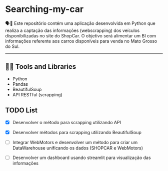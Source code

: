 # Searching-my-car
🗣📖 Este repositório contém uma aplicação desenvolvida em Python que realiza a captação das informações (webscrapping) dos veículos disponibilizadas no site do ShopCar. O objetivo será alimentar um BI com informações referente aos carros disponíveis para venda no Mato Grosso do Sul. 
<hr>

## 🔧🔨 Tools and Libraries

 - Python
 - Pandas
 - BeautifulSoup
 - API RESTful (scrapping)
  
 ## TODO List
 - [x] Desenvolver o método para scrapping utilizando API
 - [x] Desenvolver métodos para scrapping utilizando BeautifulSoup
 - [ ] Integrar WebMotors e desenvolver um método para criar um DataWarehouse unificando os dados (SHOPCAR e WebMotors)
 - [ ] Desenvolver um dashboard usando streamlit para visualização das informações
 
